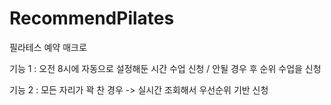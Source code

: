 # RecommendPilates
필라테스 예약 매크로

기능 1 : 오전 8시에 자동으로 설정해둔 시간 수업 신청 / 안될 경우 후 순위 수업을 신청

기능 2 : 모든 자리가 꽉 찬 경우 -> 실시간 조회해서 우선순위 기반 신청 
